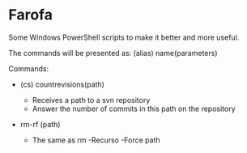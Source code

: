 Farofa
======

Some Windows PowerShell scripts to make it better and more useful.

The commands will be presented as: (alias) name(parameters)

Commands:
* (cs) countrevisions(path) 
	* Receives a path to a svn repository
	* Answer the number of commits in this path on the repository

* rm-rf (path)
	* The same as rm -Recurso -Force path
